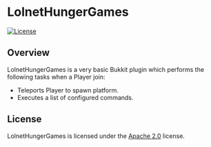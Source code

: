 # LolnetHungerGames

[![License](https://www.lolnet.co.nz/resources/badges/License-Apache%202.0-blue.svg)](https://www.apache.org/licenses/LICENSE-2.0)

## Overview
LolnetHungerGames is a very basic Bukkit plugin which performs the following tasks when a Player join:
 - Teleports Player to spawn platform.
 - Executes a list of configured commands.

## License
LolnetHungerGames is licensed under the [Apache 2.0](https://www.apache.org/licenses/LICENSE-2.0) license.
